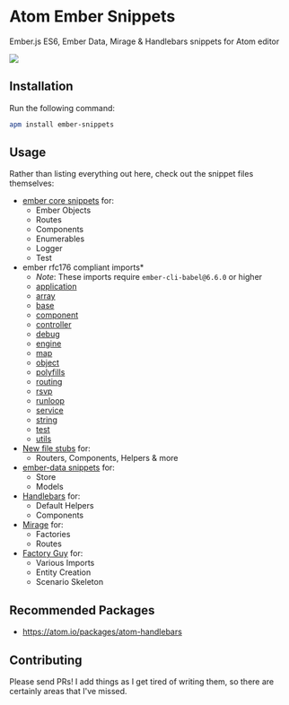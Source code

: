 # Atom Ember Snippets

Ember.js ES6, Ember Data, Mirage & Handlebars snippets for Atom editor

![](https://d2ppvlu71ri8gs.cloudfront.net/items/400c0c1V1w2C060K253v/Screen%20Recording%202017-04-28%20at%2004.29%20PM.gif)

## Installation

Run the following command:

```sh
apm install ember-snippets
```

## Usage

Rather than listing everything out here, check out the snippet files themselves:

* [ember core snippets](snippets/ember.cson) for:
  * Ember Objects
  * Routes
  * Components
  * Enumerables
  * Logger
  * Test
* ember rfc176 compliant imports*
  * *Note*: These imports require `ember-cli-babel@6.6.0` or higher
  * [application](snippets/import-application.cson)
  * [array](snippets/import-array.cson)
  * [base](snippets/import-base.cson)
  * [component](snippets/import-component.cson)
  * [controller](snippets/import-controller.cson)
  * [debug](snippets/import-debug.cson)
  * [engine](snippets/import-engine.cson)
  * [map](snippets/import-map.cson)
  * [object](snippets/import-object.cson)
  * [polyfills](snippets/import-polyfills.cson)
  * [routing](snippets/import-routing.cson)
  * [rsvp](snippets/import-rsvp.cson)
  * [runloop](snippets/import-runloop.cson)
  * [service](snippets/import-service.cson)
  * [string](snippets/import-string.cson)
  * [test](snippets/import-test.cson)
  * [utils](snippets/import-utils.cson)
* [New file stubs](snippets/file-skeletons.cson) for:
  * Routers, Components, Helpers & more
* [ember-data snippets](snippets/ember-data.cson) for:
  * Store
  * Models
* [Handlebars](snippets/handlebars.cson) for:
  * Default Helpers
  * Components
* [Mirage](snippets/mirage.cson) for:
  * Factories
  * Routes
* [Factory Guy](snippets/factory-guy.cson) for:
  * Various Imports
  * Entity Creation
  * Scenario Skeleton

## Recommended Packages
* https://atom.io/packages/atom-handlebars

## Contributing

Please send PRs! I add things as I get tired of writing them, so there are certainly areas that I've missed.
